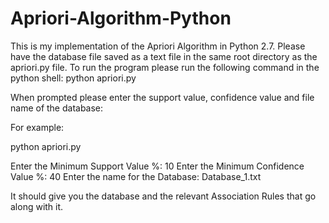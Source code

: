 # Apriori-Algorithm-Python
This is my implementation of the Apriori Algorithm in Python 2.7.
Please have the database file saved as a text file in the same root directory as the apriori.py file.
To run the program please run the following command in the python shell: 
python apriori.py


When prompted please enter the support value, confidence value and file name of the database: 

For example: 

python apriori.py

Enter the Minimum Support Value %: 10
Enter the Minimum Confidence Value %: 40
Enter the name for the Database: Database_1.txt

It should give you the database and the relevant Association Rules that go along with it. 
